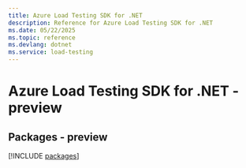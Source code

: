 ```yaml
---
title: Azure Load Testing SDK for .NET
description: Reference for Azure Load Testing SDK for .NET
ms.date: 05/22/2025
ms.topic: reference
ms.devlang: dotnet
ms.service: load-testing
---
```

# Azure Load Testing SDK for .NET - preview
## Packages - preview
[!INCLUDE [packages](load-testing-index.md)]